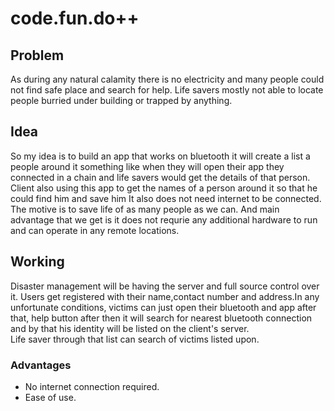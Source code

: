 # code.fun.do++ 

## Problem 
As during any natural calamity there is no electricity and many people could not find safe place and search for help.
Life savers mostly not able to locate people burried under building or trapped by anything. <br />
## Idea 
So my idea is to build an app that works on bluetooth it will create a list a people around it something like when they will open their app they connected in a chain and life savers would get the details of that person.<br />
Client also using this app to get the names of a person around it so that he could find him and save him
It also does not need internet to be connected.<br />
The motive is to save life of as many people as we can. And main advantage that we get is it does not requrie any additional hardware to run and can operate in any remote locations.
## Working 
Disaster management will be having the server and full source control over it. Users get registered with their name,contact number and address.In any unfortunate conditions, victims can just open their bluetooth and app after that, help button after then it will search for nearest bluetooth connection and by that his identity will be listed on the client's server. <br />
Life saver through that list can search of victims listed upon. <br />
### Advantages
 -  No internet connection required.
 -  Ease of use.

